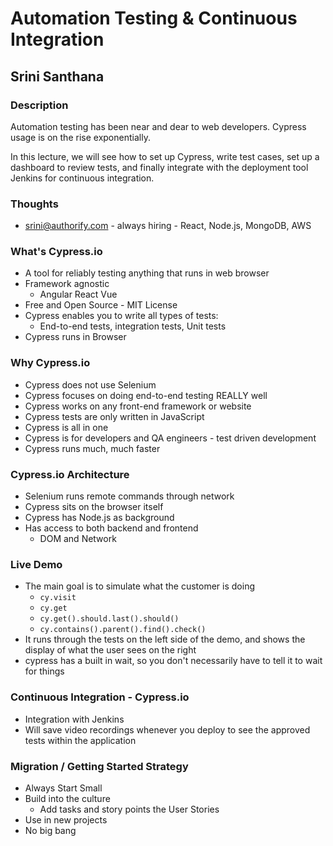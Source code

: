 # Automation Testing & Continuous Integration

## Srini Santhana

### Description

Automation testing has been near and dear to web developers. Cypress usage is on the rise exponentially.

In this lecture, we will see how to set up Cypress, write test cases, set up a dashboard to review tests, and finally integrate with the deployment tool Jenkins for continuous integration.

### Thoughts

- srini@authorify.com - always hiring - React, Node.js, MongoDB, AWS

### What's Cypress.io

- A tool for reliably testing anything that runs in web browser
- Framework agnostic
  - Angular React Vue
- Free and Open Source - MIT License
- Cypress enables you to write all types of tests:
  - End-to-end tests, integration tests, Unit tests
- Cypress runs in Browser

### Why Cypress.io

- Cypress does not use Selenium
- Cypress focuses on doing end-to-end testing REALLY well
- Cypress works on any front-end framework or website
- Cypress tests are only written in JavaScript
- Cypress is all in one
- Cypress is for developers and QA engineers - test driven development
- Cypress runs much, much faster

### Cypress.io Architecture

- Selenium runs remote commands through network
- Cypress sits on the browser itself
- Cypress has Node.js as background
- Has access to both backend and frontend
  - DOM and Network

### Live Demo

- The main goal is to simulate what the customer is doing
  - `cy.visit`
  - `cy.get`
  - `cy.get().should.last().should()`
  - `cy.contains().parent().find().check()`
- It runs through the tests on the left side of the demo, and shows the display of what the user sees on the right
- cypress has a built in wait, so you don't necessarily have to tell it to wait for things

### Continuous Integration - Cypress.io

- Integration with Jenkins
- Will save video recordings whenever you deploy to see the approved tests within the application

### Migration / Getting Started Strategy

- Always Start Small
- Build into the culture
  - Add tasks and story points the User Stories
- Use in new projects
- No big bang
